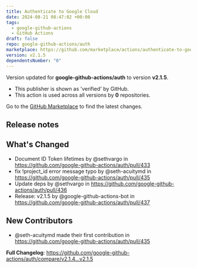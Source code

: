 ```yaml
---
title: Authenticate to Google Cloud
date: 2024-08-21 08:47:02 +00:00
tags:
  - google-github-actions
  - GitHub Actions
draft: false
repo: google-github-actions/auth
marketplace: https://github.com/marketplace/actions/authenticate-to-google-cloud
version: v2.1.5
dependentsNumber: "0"
---
```



Version updated for **google-github-actions/auth** to version **v2.1.5**.
- This publisher is shown as 'verified' by GitHub.
- This action is used across all versions by **0** repositories.

Go to the [GitHub Marketplace](https://github.com/marketplace/actions/authenticate-to-google-cloud) to find the latest changes.

## Release notes

## What's Changed
* Document ID Token lifetimes by @sethvargo in https://github.com/google-github-actions/auth/pull/433
* fix !project_id error message typo by @seth-acuitymd in https://github.com/google-github-actions/auth/pull/435
* Update deps by @sethvargo in https://github.com/google-github-actions/auth/pull/436
* Release: v2.1.5 by @google-github-actions-bot in https://github.com/google-github-actions/auth/pull/437

## New Contributors
* @seth-acuitymd made their first contribution in https://github.com/google-github-actions/auth/pull/435

**Full Changelog**: https://github.com/google-github-actions/auth/compare/v2.1.4...v2.1.5
